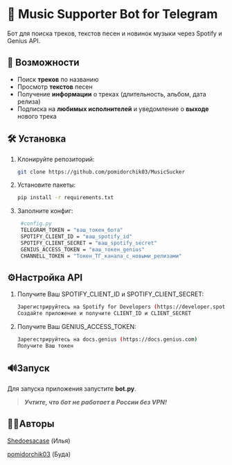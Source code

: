 # 🎵 Music Supporter Bot for Telegram

Бот для поиска треков, текстов песен и новинок музыки через Spotify и Genius API.

## 🚀 Возможности
- Поиск **треков** по названию
- Просмотр **текстов** песен
- Получение **информации** о треках (длительность, альбом, дата релиза)
- Подписка на **любимых исполнителей** и уведомление о **выходе** нового трека

## 🛠 Установка
1. Клонируйте репозиторий:
   ```bash
   git clone https://github.com/pomidorchik03/MusicSucker
2. Установите пакеты:
   ```bash
   pip install -r requirements.txt
3. Заполните конфиг:
   ```bash
    #config.py
    TELEGRAM_TOKEN = "ваш_токен_бота"
    SPOTIFY_CLIENT_ID = "ваш_spotify_id"
    SPOTIFY_CLIENT_SECRET = "ваш_spotify_secret"
    GENIUS_ACCESS_TOKEN = "ваш_токен_genius"
    CHANNELL_TOKEN = "Токен_ТГ_канала_с_новыми_релизами"

## ⚙️Настройка API
1. Получите Ваш SPOTIFY_CLIENT_ID и SPOTIFY_CLIENT_SECRET:
   ```bash
   Зарегистрируйтесь на Spotify for Developers (https://developer.spotify.com)
   Создайте приложение и получите CLIENT_ID и CLIENT_SECRET
2. Получите Ваш GENIUS_ACCESS_TOKEN:
   ```bash
   Зарегестрируйтесь на docs.genius (https://docs.genius.com)
   Получите Ваш токен

## 🔊Запуск
Для запуска приложения запустите **bot.py**.
>***Учтите, что бот не работает в России без VPN!***

## 👨‍🎓Авторы
[Shedoesacase](t.me/xxtsmx) (Илья)

[pomidorchik03](t.me/Shark766) (Буда)
